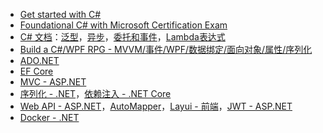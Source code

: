 * [Get started with C#](https://learn.microsoft.com/zh-cn/collections/yz26f8y64n7k07)  
* [Foundational C# with Microsoft Certification Exam](https://www.freecodecamp.org/learn/foundational-c-sharp-with-microsoft)  
* [C# 文档](https://learn.microsoft.com/zh-cn/dotnet/csharp/)：[泛型](https://learn.microsoft.com/zh-cn/dotnet/csharp/fundamentals/types/generics)，[异步](https://learn.microsoft.com/zh-cn/dotnet/csharp/asynchronous-programming/)，[委托和事件](https://learn.microsoft.com/zh-cn/dotnet/csharp/delegates-overview)，[Lambda表达式](https://learn.microsoft.com/zh-cn/dotnet/csharp/language-reference/operators/lambda-expressions)
* [Build a C#/WPF RPG - MVVM/事件/WPF/数据绑定/面向对象/属性/序列化](https://soscsrpg.com/)
* [ADO.NET](https://learn.microsoft.com/zh-cn/dotnet/framework/data/adonet/)  
* [EF Core](https://learn.microsoft.com/zh-cn/ef/)  
* [MVC - ASP.NET](https://learn.microsoft.com/zh-cn/aspnet/core/mvc/overview)  
* [序列化 - .NET](https://learn.microsoft.com/zh-cn/dotnet/standard/serialization/system-text-json/overview)，[依赖注入 - .NET Core](https://learn.microsoft.com/zh-cn/dotnet/core/extensions/dependency-injection)  
* [Web API - ASP.NET](https://dotnet.microsoft.com/zh-cn/apps/aspnet/apis)，[AutoMapper](https://docs.automapper.org/en/stable)，[Layui - 前端](https://layui.dev/docs)，[JWT - ASP.NET](https://learn.microsoft.com/zh-cn/aspnet/core/security/authentication/jwt-authn)
* [Docker - .NET](https://learn.microsoft.com/zh-cn/dotnet/core/docker/introduction)
